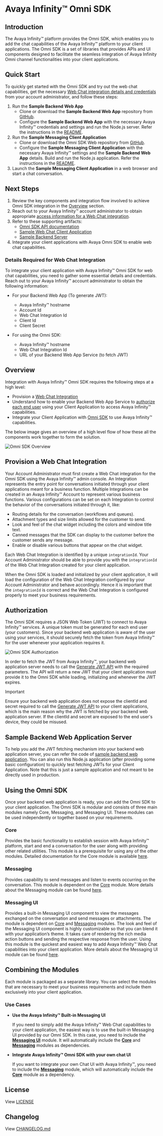# Avaya Infinity™ Omni SDK

## Introduction

The Avaya Infinity™ platform provides the Omni SDK, which enables you to add the chat capabilities of the Avaya Infinity™ platform to your client applications. The Omni SDK is a set of libraries that provides APIs and UI components designed to facilitate the seamless integration of Avaya Infinity Omni channel functionalities into your client applications.

## Quick Start

To quickly get started with the Omni SDK and try out the web chat capabilities, get the necessary [Web Chat integration details and credentials](#details-required-for-web-chat-integration) from your account administrator, and follow these steps:

1. Run the **Sample Backend Web App**
   - Clone or download the **Sample Backend Web App** repository from [GitHub](https://github.com/Avaya-Infinity/omni-sdk-starter-kit).
   - Configure the **Sample Backend Web App** with the necessary Avaya Infinity™ credentials and settings and run the Node.js server. Refer the instructions in the [README](https://github.com/Avaya-Infinity/omni-sdk-starter-kit/tree/main/sample-web-app-server).
2. Run the **Sample Messaging Client Application**
   - Clone or download the Omni SDK Web repository from [GitHub](https://github.com/Avaya-Infinity/omni-sdk-web).
   - Configure the **Sample Messaging Client Application** with the necessary Avaya Infinity™ settings and the **Sample Backend Web App** details. Build and run the Node.js application. Refer the instructions in the [README](sample-app-messaging).
3. Launch the **Sample Messaging Client Application** in a web browser and start a chat conversation.

## Next Steps

1. Review the key components and integration flow involved to achieve Omni SDK integration in the [Overview](#overview) section.
2. Reach out to your Avaya Infinity™ account administrator to obtain appropriate [access information for a Web Chat integration](#details-required-for-web-chat-integration).
3. Refer to these supporting artifacts:
   - [Omni SDK API documentation](https://avaya-infinity.github.io/omni-sdk-web/)
   - [Sample Web Chat Client Application](./sample-app-messaging/)
   - [Sample Backend Server](https://github.com/Avaya-Infinity/omni-sdk-starter-kit)
4. Integrate your client applications with Avaya Omni SDK to enable web chat capabilities.

### Details Required for Web Chat Integration

To integrate your client application with Avaya Infinity™ Omni SDK for web chat capabilities, you need to gather some essential details and credentials. Reach out to your Avaya Infinity™ account administrator to obtain the following information:

- For your Backend Web App (To generate JWT):

  - Avaya Infinity™ hostname
  - Account Id
  - Web Chat Integration Id
  - Client Id
  - Client Secret

- For using the Omni SDK:

  - Avaya Infinity™ hostname
  - Web Chat Integration Id
  - URL of your Backend Web App Service (to fetch JWT)

## Overview

Integration with Avaya Infinity™ Omni SDK requires the following steps at a high level:

- Provision a [Web Chat Integration](#provision-a-web-chat-integration)
- Understand how to enable your Backend Web App Service to [authorize each end user](#authorization) using your Client Application to access Avaya Infinity™ capabilities.
- Integrate your Client Application with [Omni SDK](#using-the-omni-sdk) to use Avaya Infinity™ capabilities.

The below image gives an overview of a high level flow of how these all the  components work together to form the solution.

![Omni SDK Overview](images/omni-sdk-overview.png)

## Provision a Web Chat Integration

Your Account Administrator must first create a Web Chat integration for the Omni SDK using the Avaya Infinity™ admin console. An Integration represents the entry point for conversations initiated through your client applications meant for a business function. Multiple Integrations can be created in an Avaya Infinity™ Account to represent various business functions. Various configurations can be set on each Integration to control the behavior of the conversations initiated through it, like:

- Routing details for the conversation (workflows and queues).
- Attachment types and size limits allowed for the customer to send.
- Look and feel of the chat widget including the colors and window title text.
- Canned messages that the SDK can display to the customer before the customer sends any message.
- Enable or disable various buttons that appear on the chat widget.

Each Web Chat Integration is identified by a unique `integrationId`. Your Account Administrator should be able to provide you with the `integrationId` of the Web Chat Integration created for your client application.

When the Omni SDK is loaded and initialized by your client application, it will load the configuration of the Web Chat Integration configured by your Account Administrator and behave accordingly. Hence it is important that the `integrationId` is correct and the Web Chat Integration is configured properly to meet your business requirements.

## Authorization

The Omni SDK requires a JSON Web Token (JWT) to connect to Avaya Infinity™ services. A unique token must be generated for each end user (your customers). Since your backend web application is aware of the user using your services, it should securely fetch the token from Avaya Infinity™ for the user whenever your application requires it.

![Omni SDK Authorization](images/omni-sdk-auth.png)

In order to fetch the JWT from Avaya Infinity™, your backend web application server needs to call the [Generate JWT API](https://github.com/Avaya-Infinity/omni-sdk-web/blob/main/generate-jwt-api.md) with the required parameters. The API will return a new JWT that your client application must provide it to the Omni SDK while loading, initializing and whenever the JWT expires.

> [!Important]
> Ensure your backend web application does not expose the clientId and secret required to call the [Generate JWT API](https://github.com/Avaya-Infinity/omni-sdk-web/blob/main/generate-jwt-api.md) to your client applications, which is the main reason why the JWT is fetched by your backend web application server. If the clientId and secret are exposed to the end user's device, they could be misused.

## Sample Backend Web Application Server

To help you add the JWT fetching mechanism into your backend web application server, you can refer the code of [sample backend web application](https://github.com/Avaya-Infinity/omni-sdk-starter-kit). You can also run this Node.js application (after providing some basic configuration) to quickly test fetching JWTs for your Client Application. Note that this is just a sample application and not meant to be directly used in production.

## Using the Omni SDK

Once your backend web application is ready, you can add the Omni SDK to your client application. The Omni SDK is modular and consists of three main modules namely Core, Messaging, and Messaging UI. These modules can be used independently or together based on your requirements.

### Core

Provides the basic functionality to establish session with Avaya Infinity™ platform, start and end a conversation for the user along with providing other related utilities. This module is a prerequisite for using any of the other modules. Detailed documentation for the Core module is available [here](./core.md).

### Messaging

Provides capability to send messages and listen to events occurring on the conversation. This module is dependent on the [Core](#core) module. More details about the Messaging module can be found [here](./messaging.md).

### Messaging UI

Provides a built-in Messaging UI component to view the messages exchanged on the conversation and send messages or attachments. The module is dependent on [Core](#core) and [Messaging](#messaging) modules. The look and feel of the Messaging UI component is highly customizable so that you can blend it with your application’s theme. It takes care of rendering the rich media action buttons and sending the respective response from the user. Using this module is the quickest and easiest way to add Avaya Infinity™ Web Chat capabilities into your client application. More details about the Messaging UI module can be found [here](./messaging-ui.md).

## Combining the Modules

Each module is packaged as a separate library. You can select the modules that are necessary to meet your business requirements and include them exclusively into your client application.

### Use Cases

- **Use the Avaya Infinity™ Built-in Messaging UI**

  If you need to simply add the Avaya Infinity™ Web Chat capabilities to your client application, the easiest way is to use the built-in Messaging UI provided by our Omni SDK. In this case, you need to include the **[Messaging UI](#messaging-ui)** module. It will automatically include the **[Core](#core)** and **[Messaging](#messaging)** modules as dependencies.

- **Integrate Avaya Infinity™ Omni SDK with your own chat UI**

  If you want to integrate your own Chat UI with Avaya Infinity™, you need to include the **[Messaging](#messaging)** module, which will automatically include the **[Core](#core)** module as a dependency.

## License

View [LICENSE](https://support.avaya.com/css/public/documents/101038288)

## Changelog

View [CHANGELOG.md](./CHANGELOG.md)
